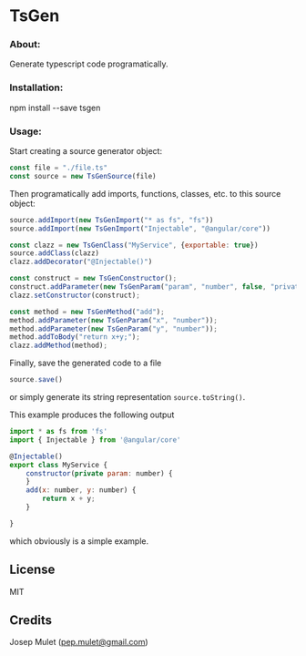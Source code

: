 # TsGen

### About:

Generate typescript code programatically.
 
### Installation:
npm install --save tsgen

### Usage:

Start creating a source generator object:

```javascript
const file = "./file.ts"
const source = new TsGenSource(file)
```

Then programatically add imports, functions, classes, etc. to this source object:

```javascript
source.addImport(new TsGenImport("* as fs", "fs"))
source.addImport(new TsGenImport("Injectable", "@angular/core"))

const clazz = new TsGenClass("MyService", {exportable: true})
source.addClass(clazz)
clazz.addDecorator("@Injectable()")

const construct = new TsGenConstructor();
construct.addParameter(new TsGenParam("param", "number", false, "private"))
clazz.setConstructor(construct);

const method = new TsGenMethod("add");
method.addParameter(new TsGenParam("x", "number"));
method.addParameter(new TsGenParam("y", "number"));
method.addToBody("return x+y;");
clazz.addMethod(method);
```

Finally, save the generated code to a file
```javascript
source.save()
```
or simply generate its string representation `source.toString()`.

This example produces the following output

```javascript
import * as fs from 'fs'
import { Injectable } from '@angular/core'

@Injectable()
export class MyService {
    constructor(private param: number) {
    }
    add(x: number, y: number) {
        return x + y;
    }

}
```

which obviously is a simple example.

## License

MIT

## Credits

Josep Mulet (pep.mulet@gmail.com)